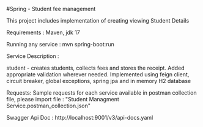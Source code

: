 #Spring - Student fee management


This project includes implementation of creating viewing Student Details

Requirements : Maven, jdk 17

Running any service : mvn spring-boot:run

Service Description :

student - creates students, collects fees and stores the receipt. Added appropriate validation wherever needed. Implemented using feign client, circuit breaker, global exceptions, spring jpa and in memory H2 database

Requests: Sample requests for each service available in postman collection file,
please import file : "Student Managment Service.postman_collection.json"

Swagger Api Doc : http://localhost:9001/v3/api-docs.yaml

